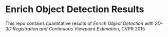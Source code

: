 # Enrich Object Detection Results

This repo contains quantitative results of *Enrich Object Detection with 2D-3D Registration and Continuous Viewpoint Estimation*, CVPR 2015
